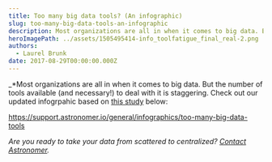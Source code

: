 ```yaml
---
title: Too many big data tools? (An infographic)
slug: too-many-big-data-tools-an-infographic
description: Most organizations are all in when it comes to big data. But the number of tools available (and necessary!) to deal with it is staggering.
heroImagePath: ../assets/1505495414-info_toolfatigue_final_real-2.png
authors:
  - Laurel Brunk
date: 2017-08-29T00:00:00.000Z
---
```


_\*Most organizations are all in when it comes to big data. But the number of tools available (and necessary!) to deal with it is staggering. Check out our updated infogrpahic based on [this study](http://www.kpcb.com/internet-trends) below:

https://support.astronomer.io/general/infographics/too-many-big-data-tools

_Are you ready&nbsp;to take your data from scattered to centralized?&nbsp;[Contact Astronomer](https://www.astronomer.io/contact).&nbsp;_

